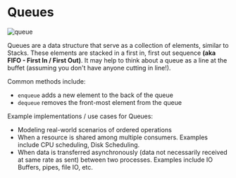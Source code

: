 # Queues

![queue](https://netmatze.files.wordpress.com/2014/08/queue.png)

Queues are a data structure that serve as a collection of elements, similar to Stacks. These elements are stacked in a first in, first out sequence **(aka FIFO - First In / First Out)**. It may help to think about a queue as a line at the buffet (assuming you don't have anyone cutting in line!).

Common methods include:
  - `enqueue` adds a new element to the back of the queue
  - `dequeue` removes the front-most element from the queue

Example implementations / use cases for Queues:
  - Modeling real-world scenarios of ordered operations
  - When a resource is shared among multiple consumers. Examples include CPU scheduling, Disk Scheduling.
  - When data is transferred asynchronously (data not necessarily received at same rate as sent) between two processes. Examples include IO Buffers, pipes, file IO, etc.
